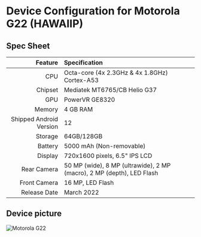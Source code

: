Device Configuration for Motorola G22 (HAWAIIP)
==================================================

## Spec Sheet

| Feature                      | Specification                                                         |
| ---------------------------: | :-------------------------------------------------------------------  |
| CPU                          | Octa-core (4x 2.3GHz & 4x 1.8GHz) Cortex-A53                          |
| Chipset                      | Mediatek MT6765/CB Helio G37                                          |
| GPU                          | PowerVR GE8320                                                        |
| Memory                       | 4 GB RAM                                                              |
| Shipped Android Version      | 12                                                                    | 
| Storage                      | 64GB/128GB                                                            |
| Battery                      | 5000 mAh (Non-removable)                                              |
| Display                      | 720x1600 pixels, 6.5" IPS LCD                                         |
| Rear Camera                  | 50 MP (wide), 8 MP (ultrawide), 2 MP (macro), 2 MP (depth), LED Flash |
| Front Camera                 | 16 MP, LED Flash                                                      |
| Release Date                 | March 2022                                                            |

## Device picture

![Motorola G22](https://telegra.ph/file/928aa0b2b297eec2ebefe.png "Motorola G22")
